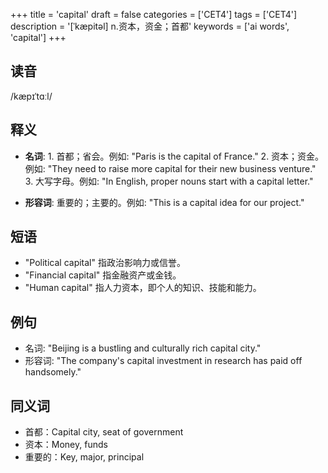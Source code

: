 +++
title = 'capital'
draft = false
categories = ['CET4']
tags = ['CET4']
description = '[ˈkæpitəl] n.资本，资金；首都'
keywords = ['ai words', 'capital']
+++

## 读音
/kæpɪˈtɑːl/

## 释义
- **名词**: 1. 首都；省会。例如: "Paris is the capital of France."
       2. 资本；资金。例如: "They need to raise more capital for their new business venture."
       3. 大写字母。例如: "In English, proper nouns start with a capital letter."

- **形容词**: 重要的；主要的。例如: "This is a capital idea for our project."

## 短语
- "Political capital" 指政治影响力或信誉。
- "Financial capital" 指金融资产或金钱。
- "Human capital" 指人力资本，即个人的知识、技能和能力。

## 例句
- 名词: "Beijing is a bustling and culturally rich capital city."
- 形容词: "The company's capital investment in research has paid off handsomely."

## 同义词
- 首都：Capital city, seat of government
- 资本：Money, funds
- 重要的：Key, major, principal
